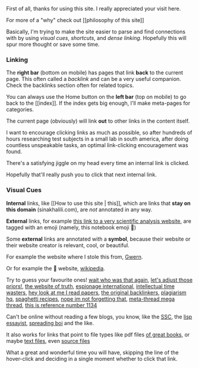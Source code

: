First of all, thanks for using this site. I really appreciated your visit here. 

For more of a "why" check out [[philosophy of this site]] 

Basically, I'm trying to make the site easier to parse and find connections with by using *visual cues*, *shortcuts*, and *dense linking*. Hopefully this will spur more thought or save some time.

### Linking
The **right bar** (bottom on mobile) has pages that link **back** to the current page. This often called a *backlink* and can be a very useful companion. Check the backlinks section often for related topics.

You can always use the Home button on the **left bar** (top on mobile) to go back to the [[index]]. If the index gets big enough, I'll make meta-pages for categories. 

The current page (obviously) will link **out** to other links in the content itself. 

I want to encourage clicking links as much as possible, so after hundreds of hours researching test subjects in a small lab in south america, after doing countless unspeakable tasks, an optimal link-clicking encouragement was found.

There's a satisfying jiggle on my head every time an internal link is clicked. 

Hopefully that'll really push you to click that next internal link.

### Visual Cues
**Internal** links, like [[How to use this site | this]], which are links that **stay on this domain** (sinakhalili.com), are *not* annotated in any way.

**External** links, for example [this link to a very scientific analysis website](https://www.famousdetails.com/douglas-hofstadter/), are tagged with an emoji (namely, this notebook emoji 📝)

Some **external** links are annotated with a **symbol**, because their website or their website creator is relevant, cool, or beautiful.

For example the website where I stole this from, [Gwern](https://gwern.net).

Or for example the 🐐 website, [wikipedia](https://wikipedia.org).

Try to guess your favourite ones! [wait who was that again](https://imdb.com), [let's adjust those priors!](https://lesswrong.com), [the website of truth](https://youtube.com), [espionage international](https://google.com), [intellectual time wasters](https://goodreads.com), [hey look at me I read papers](https://arxiv.org), [the original backlinkers](https://tvtropes.org), [plagiarism hq](https://scholar.google.com), [spaghetti recipes](https://github.com), [nope im not forgetting that](https://waybackmachine.org), [meta-thread mega thread](https://twitter.com), [this is reference number 1134](https://xkcd.com)


Can't be online without reading a few blogs, you know, like the [SSC](https://slatestarcodex.com), the [lisp essayist](https://paulgraham.com), [spreading boi](https://meltingasphalt.com) and the like. 

It also works for links that point to file types like pdf files [of great books](http://worrydream.com/refs/Papert%20-%20Mindstorms%201st%20ed.pdf), or maybe [text files](https://www.google.com/robots.txt), even [source files](https://raw.githubusercontent.com/SinaKhalili/SinaKhalili.github.io/master/coverstyle.css)

What a great and wonderful time you will have, skipping the line of the hover-click and deciding in a single moment whether to click that link. 